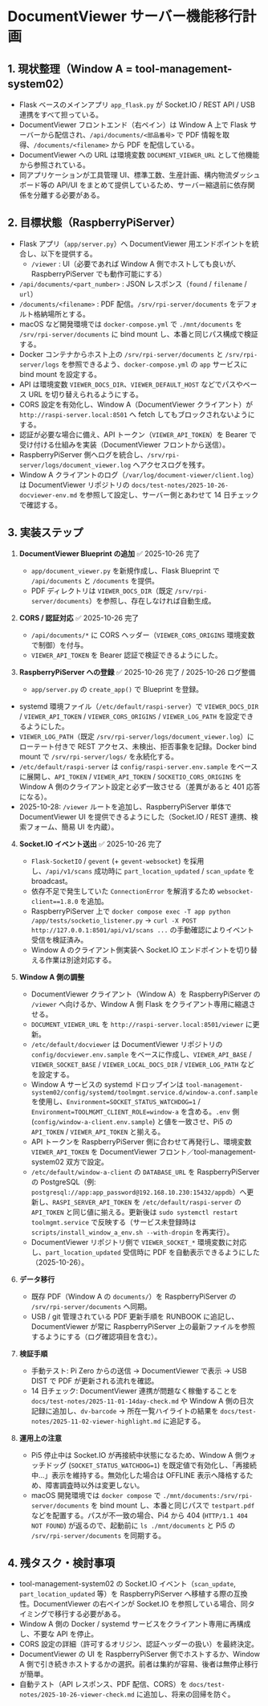 # DocumentViewer サーバー機能移行計画

## 1. 現状整理（Window A = tool-management-system02）

- Flask ベースのメインアプリ `app_flask.py` が Socket.IO / REST API / USB 連携をすべて担っている。
- DocumentViewer フロントエンド（右ペイン）は Window A 上で Flask サーバーから配信され、`/api/documents/<部品番号>` で PDF 情報を取得、`/documents/<filename>` から PDF を配信している。
- DocumentViewer への URL は環境変数 `DOCUMENT_VIEWER_URL` として他機能から参照されている。
- 同アプリケーションが工具管理 UI、標準工数、生産計画、構内物流ダッシュボード等の API/UI をまとめて提供しているため、サーバー縮退前に依存関係を分離する必要がある。

## 2. 目標状態（RaspberryPiServer）

- Flask アプリ（`app/server.py`）へ DocumentViewer 用エンドポイントを統合し、以下を提供する。
  - `/viewer` : UI（必要であれば Window A 側でホストしても良いが、RaspberryPiServer でも動作可能にする）
- `/api/documents/<part_number>` : JSON レスポンス（`found` / `filename` / `url`）
- `/documents/<filename>` : PDF 配信。`/srv/rpi-server/documents` をデフォルト格納場所とする。
- macOS など開発環境では `docker-compose.yml` で `./mnt/documents` を `/srv/rpi-server/documents` に bind mount し、本番と同じパス構成で検証する。
- Docker コンテナからホスト上の `/srv/rpi-server/documents` と `/srv/rpi-server/logs` を参照できるよう、`docker-compose.yml` の `app` サービスに bind mount を設定する。
- API は環境変数 `VIEWER_DOCS_DIR`、`VIEWER_DEFAULT_HOST` などでパスやベース URL を切り替えられるようにする。
- CORS 設定を有効化し、Window A（DocumentViewer クライアント）が `http://raspi-server.local:8501` へ fetch してもブロックされないようにする。
- 認証が必要な場合に備え、API トークン（`VIEWER_API_TOKEN`）を Bearer で受け付ける仕組みを実装（DocumentViewer フロントから送信）。
- RaspberryPiServer 側へログを統合し、`/srv/rpi-server/logs/document_viewer.log` へアクセスログを残す。
- Window A クライアントのログ（`/var/log/document-viewer/client.log`）は DocumentViewer リポジトリの `docs/test-notes/2025-10-26-docviewer-env.md` を参照して設定し、サーバー側とあわせて 14 日チェックで確認する。

## 3. 実装ステップ

1. **DocumentViewer Blueprint の追加** ✅ 2025-10-26 完了  
   - `app/document_viewer.py` を新規作成し、Flask Blueprint で `/api/documents` と `/documents` を提供。  
   - PDF ディレクトリは `VIEWER_DOCS_DIR`（既定 `/srv/rpi-server/documents`）を参照し、存在しなければ自動生成。

2. **CORS / 認証対応** ✅ 2025-10-26 完了  
   - `/api/documents/*` に CORS ヘッダー（`VIEWER_CORS_ORIGINS` 環境変数で制御）を付与。  
   - `VIEWER_API_TOKEN` を Bearer 認証で検証できるようにした。

3. **RaspberryPiServer への登録** ✅ 2025-10-26 完了 / 2025-10-26 ログ整備  
   - `app/server.py` の `create_app()` で Blueprint を登録。  
  - systemd 環境ファイル（`/etc/default/raspi-server`）で `VIEWER_DOCS_DIR` / `VIEWER_API_TOKEN` / `VIEWER_CORS_ORIGINS` / `VIEWER_LOG_PATH` を設定できるようにした。  
  - `VIEWER_LOG_PATH`（既定 `/srv/rpi-server/logs/document_viewer.log`）にローテート付きで REST アクセス、未検出、拒否事象を記録。Docker bind mount で `/srv/rpi-server/logs/` を永続化する。  
  - `/etc/default/raspi-server` は `config/raspi-server.env.sample` をベースに展開し、`API_TOKEN` / `VIEWER_API_TOKEN` / `SOCKETIO_CORS_ORIGINS` を Window A 側のクライアント設定と必ず一致させる（差異があると 401 応答になる）。
  - 2025-10-28: `/viewer` ルートを追加し、RaspberryPiServer 単体で DocumentViewer UI を提供できるようにした（Socket.IO / REST 連携、検索フォーム、簡易 UI を内蔵）。

4. **Socket.IO イベント送出** ✅ 2025-10-26 完了  
   - `Flask-SocketIO` / `gevent` (+ `gevent-websocket`) を採用し、`/api/v1/scans` 成功時に `part_location_updated` / `scan_update` を broadcast。  
   - 依存不足で発生していた `ConnectionError` を解消するため `websocket-client==1.8.0` を追加。  
   - RaspberryPiServer 上で `docker compose exec -T app python /app/tests/socketio_listener.py` → `curl -X POST http://127.0.0.1:8501/api/v1/scans ...` の手動確認によりイベント受信を検証済み。  
   - Window A のクライアント側実装へ Socket.IO エンドポイントを切り替える作業は別途対応する。

5. **Window A 側の調整**
   - DocumentViewer クライアント（Window A）を RaspberryPiServer の `/viewer` へ向けるか、Window A 側 Flask をクライアント専用に縮退させる。
   - `DOCUMENT_VIEWER_URL` を `http://raspi-server.local:8501/viewer` に更新。
   - `/etc/default/docviewer` は DocumentViewer リポジトリの `config/docviewer.env.sample` をベースに作成し、`VIEWER_API_BASE` / `VIEWER_SOCKET_BASE` / `VIEWER_LOCAL_DOCS_DIR` / `VIEWER_LOG_PATH` などを設定する。
   - Window A サービスの systemd ドロップインは `tool-management-system02/config/systemd/toolmgmt.service.d/window-a.conf.sample` を使用し、`Environment=SOCKET_STATUS_WATCHDOG=1` / `Environment=TOOLMGMT_CLIENT_ROLE=window-a` を含める。`.env` 側 (`config/window-a-client.env.sample`) と値を一致させ、Pi5 の `API_TOKEN` / `VIEWER_API_TOKEN` と揃える。
   - API トークンを RaspberryPiServer 側に合わせて再発行し、環境変数 `VIEWER_API_TOKEN` を DocumentViewer フロント／tool-management-system02 双方で設定。
   - `/etc/default/window-a-client` の `DATABASE_URL` を RaspberryPiServer の PostgreSQL（例: `postgresql://app:app_password@192.168.10.230:15432/appdb`）へ更新し、`RASPI_SERVER_API_TOKEN` を `/etc/default/raspi-server` の `API_TOKEN` と同じ値に揃える。更新後は `sudo systemctl restart toolmgmt.service` で反映する（サービス未登録時は `scripts/install_window_a_env.sh --with-dropin` を再実行）。
   - DocumentViewer リポジトリ側で `VIEWER_SOCKET_*` 環境変数に対応し、`part_location_updated` 受信時に PDF を自動表示できるようにした（2025-10-26）。

6. **データ移行**
   - 既存 PDF（Window A の `documents/`）を RaspberryPiServer の `/srv/rpi-server/documents` へ同期。
   - USB / git 管理されている PDF 更新手順を RUNBOOK に追記し、DocumentViewer が常に RaspberryPiServer 上の最新ファイルを参照するようにする（ログ確認項目を含む）。

7. **検証手順**
   - 手動テスト: Pi Zero からの送信 → DocumentViewer で表示 → USB DIST で PDF が更新される流れを確認。
   - 14 日チェック: DocumentViewer 連携が問題なく稼働することを `docs/test-notes/2025-11-01-14day-check.md` や Window A 側の日次記録に追加し、`dv-barcode` → 所在一覧ハイライトの結果を `docs/test-notes/2025-11-02-viewer-highlight.md` に追記する。

8. **運用上の注意**
   - Pi5 停止中は Socket.IO が再接続中状態になるため、Window A 側ウォッチドッグ (`SOCKET_STATUS_WATCHDOG=1`) を既定値で有効化し、「再接続中…」表示を維持する。無効化した場合は OFFLINE 表示へ降格するため、障害調査時以外は変更しない。
   - macOS 開発環境では `docker compose` で `./mnt/documents:/srv/rpi-server/documents` を bind mount し、本番と同じパスで `testpart.pdf` などを配置する。パスが不一致の場合、Pi4 から 404 (`HTTP/1.1 404 NOT FOUND`) が返るので、起動前に `ls ./mnt/documents` と Pi5 の `/srv/rpi-server/documents` を同期する。

## 4. 残タスク・検討事項

- tool-management-system02 の Socket.IO イベント（`scan_update`, `part_location_updated` 等）を RaspberryPiServer へ移植する際の互換性。DocumentViewer の右ペインが Socket.IO を参照している場合、同タイミングで移行する必要がある。
- Window A 側の Docker / systemd サービスをクライアント専用に再構成し、不要な API を停止。
- CORS 設定の詳細（許可するオリジン、認証ヘッダーの扱い）を最終決定。
- DocumentViewer の UI を RaspberryPiServer 側でホストするか、Window A 側で引き続きホストするかの選択。前者は集約が容易、後者は無停止移行が簡単。
- 自動テスト（API レスポンス、PDF 配信、CORS）を `docs/test-notes/2025-10-26-viewer-check.md` に追加し、将来の回帰を防ぐ。
